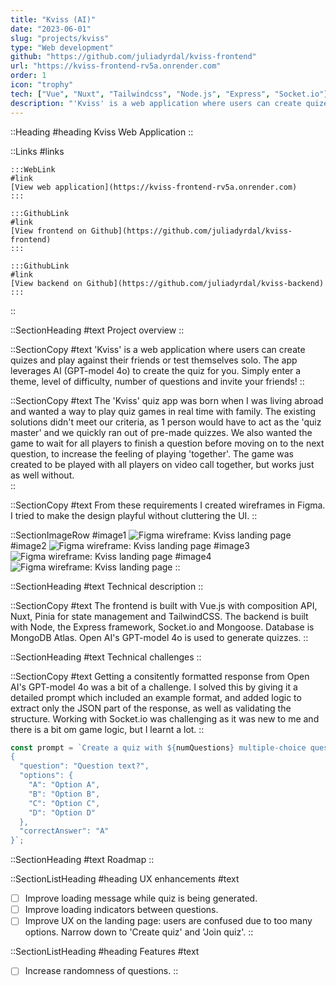 ```yaml
---
title: "Kviss (AI)"
date: "2023-06-01"
slug: "projects/kviss"
type: "Web development"
github: "https://github.com/juliadyrdal/kviss-frontend"
url: "https://kviss-frontend-rv5a.onrender.com"
order: 1
icon: "trophy"
tech: ["Vue", "Nuxt", "Tailwindcss", "Node.js", "Express", "Socket.io"]
description: "'Kviss' is a web application where users can create quizes and play against their friends or test themselves solo. The app leverages AI (GPT-model 4o) to create the quiz for you. Simply enter a theme, level of difficulty, number of questions and invite your friends!"
---
```


::Heading 
#heading 
Kviss Web Application
::

::Links
#links

    :::WebLink
    #link
    [View web application](https://kviss-frontend-rv5a.onrender.com)
    :::

    :::GithubLink
    #link
    [View frontend on Github](https://github.com/juliadyrdal/kviss-frontend)
    :::

    :::GithubLink
    #link
    [View backend on Github](https://github.com/juliadyrdal/kviss-backend)
    :::

::

::SectionHeading
#text
Project overview
::

::SectionCopy
#text
'Kviss' is a web application where users can create quizes and play against their friends or test themselves solo. The app leverages AI (GPT-model 4o) to create the quiz for you. Simply enter a theme, level of difficulty, number of questions and invite your friends!
::

::SectionCopy
#text
The 'Kviss' quiz app was born when I was living abroad and wanted a way to play quiz games in real time with family. The existing solutions didn't meet our criteria, as 1 person would have to act as the 'quiz master' and we quickly ran out of pre-made quizzes. We also wanted the game to wait for all players to finish a question before moving on to the next question, to increase the feeling of playing 'together'. The game was created to be played with all players on video call together, but works just as well without.  
::

::SectionCopy
#text
From these requirements I created wireframes in Figma. I tried to make the design playful without cluttering the UI.
::

::SectionImageRow
#image1
![Figma wireframe: Kviss landing page](/images/projects/kviss-1.png)
#image2
![Figma wireframe: Kviss landing page](/images/projects/kviss-2.png)
#image3
![Figma wireframe: Kviss landing page](/images/projects/kviss-3.png)
#image4
![Figma wireframe: Kviss landing page](/images/projects/kviss-4.png)
::

::SectionHeading
#text
Technical description
::

::SectionCopy
#text
The frontend is built with Vue.js with composition API, Nuxt, Pinia for state management and TailwindCSS. The backend is built with Node, the Express framework, Socket.io and Mongoose. Database is MongoDB Atlas. Open AI's GPT-model 4o is used to generate quizzes. 
::

::SectionHeading
#text
Technical challenges
::

::SectionCopy
#text
Getting a consitently formatted response from Open AI's GPT-model 4o was a bit of a challenge. I solved this by giving it a detailed prompt which included an example format, and added logic to extract only the JSON part of the response, as well as validating the structure. Working with Socket.io was challenging as it was new to me and there is a bit om game logic, but I learnt a lot.
::

```javascript
const prompt = `Create a quiz with ${numQuestions} multiple-choice questions on the theme of "${theme}" The quiz should have a difficulty of ${difficulty}, on a scale of 1 to 10. The response should be formatted as a JSON string containing an array of objects. Each object should have the following structure:
{
  "question": "Question text?",
  "options": {
    "A": "Option A",
    "B": "Option B",
    "C": "Option C",
    "D": "Option D"
  },
  "correctAnswer": "A"
}`;
```

::SectionHeading
#text
Roadmap
::

::SectionListHeading
#heading
UX enhancements
#text
- [ ] Improve loading message while quiz is being generated.
- [ ] Improve loading indicators between questions.
- [ ] Improve UX on the landing page: users are confused due to too many options. Narrow down to 'Create quiz' and 'Join quiz'.
::

::SectionListHeading
#heading
Features
#text
- [ ] Increase randomness of questions.
::